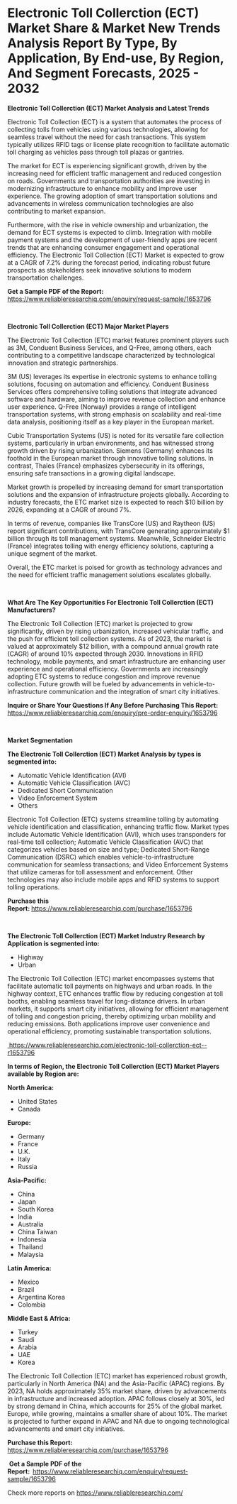 <p><h1>Electronic Toll Collerction (ECT) Market Share & Market New Trends Analysis Report By Type, By Application, By End-use, By Region, And Segment Forecasts, 2025 - 2032</h1></p><p><strong>Electronic Toll Collerction (ECT) Market Analysis and Latest Trends</strong></p>
<p><p>Electronic Toll Collection (ECT) is a system that automates the process of collecting tolls from vehicles using various technologies, allowing for seamless travel without the need for cash transactions. This system typically utilizes RFID tags or license plate recognition to facilitate automatic toll charging as vehicles pass through toll plazas or gantries.</p><p>The market for ECT is experiencing significant growth, driven by the increasing need for efficient traffic management and reduced congestion on roads. Governments and transportation authorities are investing in modernizing infrastructure to enhance mobility and improve user experience. The growing adoption of smart transportation solutions and advancements in wireless communication technologies are also contributing to market expansion.</p><p>Furthermore, with the rise in vehicle ownership and urbanization, the demand for ECT systems is expected to climb. Integration with mobile payment systems and the development of user-friendly apps are recent trends that are enhancing consumer engagement and operational efficiency. The Electronic Toll Collection (ECT) Market is expected to grow at a CAGR of 7.2% during the forecast period, indicating robust future prospects as stakeholders seek innovative solutions to modern transportation challenges.</p></p>
<p><strong>Get a Sample PDF of the Report:&nbsp;</strong> <a href="https://www.reliableresearchiq.com/enquiry/request-sample/1653796?utm_campaign=3085&utm_medium=2&utm_source=Github&utm_content=ia&utm_term=11032025&utm_id=electronic-toll-collerction-ect">https://www.reliableresearchiq.com/enquiry/request-sample/1653796</a></p>
<p>&nbsp;</p>
<p><strong>Electronic Toll Collerction (ECT) Major Market Players</strong></p>
<p><p>The Electronic Toll Collection (ETC) market features prominent players such as 3M, Conduent Business Services, and Q-Free, among others, each contributing to a competitive landscape characterized by technological innovation and strategic partnerships. </p><p>3M (US) leverages its expertise in electronic systems to enhance tolling solutions, focusing on automation and efficiency. Conduent Business Services offers comprehensive tolling solutions that integrate advanced software and hardware, aiming to improve revenue collection and enhance user experience. Q-Free (Norway) provides a range of intelligent transportation systems, with strong emphasis on scalability and real-time data analysis, positioning itself as a key player in the European market.</p><p>Cubic Transportation Systems (US) is noted for its versatile fare collection systems, particularly in urban environments, and has witnessed strong growth driven by rising urbanization. Siemens (Germany) enhances its foothold in the European market through innovative tolling solutions. In contrast, Thales (France) emphasizes cybersecurity in its offerings, ensuring safe transactions in a growing digital landscape.</p><p>Market growth is propelled by increasing demand for smart transportation solutions and the expansion of infrastructure projects globally. According to industry forecasts, the ETC market size is expected to reach $10 billion by 2026, expanding at a CAGR of around 7%.</p><p>In terms of revenue, companies like TransCore (US) and Raytheon (US) report significant contributions, with TransCore generating approximately $1 billion through its toll management systems. Meanwhile, Schneider Electric (France) integrates tolling with energy efficiency solutions, capturing a unique segment of the market.</p><p>Overall, the ETC market is poised for growth as technology advances and the need for efficient traffic management solutions escalates globally.</p></p>
<p>&nbsp;</p>
<p><strong>What Are The Key Opportunities For Electronic Toll Collerction (ECT) Manufacturers?</strong></p>
<p><p>The Electronic Toll Collection (ETC) market is projected to grow significantly, driven by rising urbanization, increased vehicular traffic, and the push for efficient toll collection systems. As of 2023, the market is valued at approximately $12 billion, with a compound annual growth rate (CAGR) of around 10% expected through 2030. Innovations in RFID technology, mobile payments, and smart infrastructure are enhancing user experience and operational efficiency. Governments are increasingly adopting ETC systems to reduce congestion and improve revenue collection. Future growth will be fueled by advancements in vehicle-to-infrastructure communication and the integration of smart city initiatives.</p></p>
<p><strong>Inquire or Share Your Questions If Any Before Purchasing This Report:</strong> <a href="https://www.reliableresearchiq.com/enquiry/pre-order-enquiry/1653796?utm_campaign=3085&utm_medium=2&utm_source=Github&utm_content=ia&utm_term=11032025&utm_id=electronic-toll-collerction-ect">https://www.reliableresearchiq.com/enquiry/pre-order-enquiry/1653796</a></p>
<p>&nbsp;</p>
<p><strong>Market Segmentation</strong></p>
<p><strong>The Electronic Toll Collerction (ECT) Market Analysis by types is segmented into:</strong></p>
<p><ul><li>Automatic Vehicle Identification (AVI)</li><li>Automatic Vehicle Classification (AVC)</li><li>Dedicated Short Communication</li><li>Video Enforcement System</li><li>Others</li></ul></p>
<p><p>Electronic Toll Collection (ETC) systems streamline tolling by automating vehicle identification and classification, enhancing traffic flow. Market types include Automatic Vehicle Identification (AVI), which uses transponders for real-time toll collection; Automatic Vehicle Classification (AVC) that categorizes vehicles based on size and type; Dedicated Short-Range Communication (DSRC) which enables vehicle-to-infrastructure communication for seamless transactions; and Video Enforcement Systems that utilize cameras for toll assessment and enforcement. Other technologies may also include mobile apps and RFID systems to support tolling operations.</p></p>
<p><strong>Purchase this Report:&nbsp;</strong><a href="https://www.reliableresearchiq.com/purchase/1653796?utm_campaign=3085&utm_medium=2&utm_source=Github&utm_content=ia&utm_term=11032025&utm_id=electronic-toll-collerction-ect">https://www.reliableresearchiq.com/purchase/1653796</a></p>
<p>&nbsp;</p>
<p><strong>The Electronic Toll Collerction (ECT) Market Industry Research by Application is segmented into:</strong></p>
<p><ul><li>Highway</li><li>Urban</li></ul></p>
<p><p>The Electronic Toll Collection (ETC) market encompasses systems that facilitate automatic toll payments on highways and urban roads. In the highway context, ETC enhances traffic flow by reducing congestion at toll booths, enabling seamless travel for long-distance drivers. In urban markets, it supports smart city initiatives, allowing for efficient management of tolling and congestion pricing, thereby optimizing urban mobility and reducing emissions. Both applications improve user convenience and operational efficiency, promoting sustainable transportation solutions.</p></p>
<p><a href="https://www.reliableresearchiq.com/electronic-toll-collerction-ect--r1653796?utm_campaign=3085&utm_medium=2&utm_source=Github&utm_content=ia&utm_term=11032025&utm_id=electronic-toll-collerction-ect">&nbsp;https://www.reliableresearchiq.com/electronic-toll-collerction-ect--r1653796</a></p>
<p><strong>In terms of Region, the Electronic Toll Collerction (ECT) Market Players available by Region are:</strong></p>
<p>
    <p> <strong> North America: </strong>
        <ul>
            <li>United States</li>
            <li>Canada</li>
        </ul>
        </p> 
    <p> <strong> Europe: </strong>
        <ul>
            <li>Germany</li>
            <li>France</li>
            <li>U.K.</li>
            <li>Italy</li>
            <li>Russia</li>
        </ul>
        </p> 
    <p> <strong> Asia-Pacific: </strong>
        <ul>
            <li>China</li>
            <li>Japan</li>
            <li>South Korea</li>
            <li>India</li>
            <li>Australia</li>
            <li>China Taiwan</li>
            <li>Indonesia</li>
            <li>Thailand</li>
            <li>Malaysia</li>
        </ul>
        </p> 
    <p> <strong> Latin America: </strong>
        <ul>
            <li>Mexico</li>
            <li>Brazil</li>
            <li>Argentina Korea</li>
            <li>Colombia</li>
        </ul>
        </p> 
    <p> <strong> Middle East & Africa: </strong>
        <ul>
            <li>Turkey</li>
            <li>Saudi</li>
            <li>Arabia</li>
            <li>UAE</li>
            <li>Korea</li>
        </ul>
    </p>
    </p>
<p><p>The Electronic Toll Collection (ETC) market has experienced robust growth, particularly in North America (NA) and the Asia-Pacific (APAC) regions. By 2023, NA holds approximately 35% market share, driven by advancements in infrastructure and increased adoption. APAC follows closely at 30%, led by strong demand in China, which accounts for 25% of the global market. Europe, while growing, maintains a smaller share of about 10%. The market is projected to further expand in APAC and NA due to ongoing technological advancements and smart city initiatives.</p></p>
<p><strong>Purchase this Report: </strong><a href="https://www.reliableresearchiq.com/purchase/1653796?utm_campaign=3085&utm_medium=2&utm_source=Github&utm_content=ia&utm_term=11032025&utm_id=electronic-toll-collerction-ect">https://www.reliableresearchiq.com/purchase/1653796</a></p>
<p>&nbsp;<strong>Get a Sample PDF of the Report:&nbsp;&nbsp;</strong><a href="https://www.reliableresearchiq.com/enquiry/request-sample/1653796?utm_campaign=3085&utm_medium=2&utm_source=Github&utm_content=ia&utm_term=11032025&utm_id=electronic-toll-collerction-ect">https://www.reliableresearchiq.com/enquiry/request-sample/1653796</a></p>
<p><strong></strong></p>
<p>Check more reports on <a href="https://www.reliableresearchiq.com/?utm_campaign=3085&utm_medium=2&utm_source=Github&utm_content=ia&utm_term=11032025&utm_id=electronic-toll-collerction-ect">https://www.reliableresearchiq.com/</a></p>